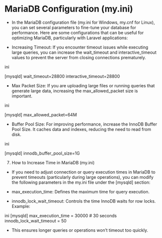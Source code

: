 #  MariaDB Configuration (my.ini)
- In the MariaDB configuration file (my.ini for Windows, my.cnf for Linux), you can set several parameters to fine-tune your database for performance. Here are some configurations that can be useful for optimizing MariaDB, particularly with Laravel applications:

- Increasing Timeout: If you encounter timeout issues while executing large queries, you can increase the wait_timeout and interactive_timeout values to prevent the server from closing connections prematurely.

ini

[mysqld]
wait_timeout=28800
interactive_timeout=28800

- Max Packet Size: If you are uploading large files or running queries that generate large data, increasing the max_allowed_packet size is important.

ini

[mysqld]
max_allowed_packet=64M

- Buffer Pool Size: For improving performance, increase the InnoDB Buffer Pool Size. It caches data and indexes, reducing the need to read from disk.

ini

[mysqld]
innodb_buffer_pool_size=1G


7. How to Increase Time in MariaDB (my.ini)
- If you need to adjust connection or query execution times in MariaDB to prevent timeouts (particularly during large operations), you can modify the following parameters in the my.ini file under the [mysqld] section:

- max_execution_time: Defines the maximum time for query execution.
- innodb_lock_wait_timeout: Controls the time InnoDB waits for row locks.
Example:

ini
[mysqld]
max_execution_time = 30000   # 30 seconds
innodb_lock_wait_timeout = 50
- This ensures longer queries or operations won’t timeout too quickly.